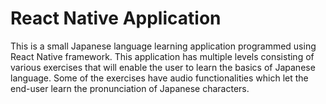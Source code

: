 # React Native Application

This is a small Japanese language learning application programmed using React Native framework. This application has multiple levels consisting of various exercises that will enable the user to learn the basics of Japanese language. Some of the exercises have audio functionalities which let the end-user learn the pronunciation of Japanese characters.  
